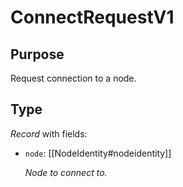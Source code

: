 # ConnectRequestV1

## Purpose

<!-- ANCHOR: purpose -->
Request connection to a node.
<!-- ANCHOR_END: purpose -->

## Type

<!-- ANCHOR: type -->
<div class="type">

*Record* with fields:

- `node`: [[NodeIdentity#nodeidentity]]

  *Node to connect to.*

</div>
<!-- ANCHOR_END: type -->
